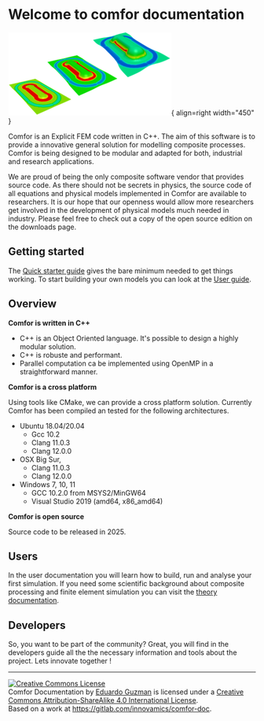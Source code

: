# Welcome to comfor documentation

![Placeholder](assets/img/forming.png){ align=right width="450" }

Comfor is an Explicit FEM code written in C++. The aim of this software is to provide a innovative general solution for modelling composite processes. Comfor is being designed to be modular and adapted for both, industrial and research applications.

We are proud of being the only composite software vendor that provides source code. As there should not be secrets in physics, the source code of all equations and physical models implemented in Comfor are available to researchers. It is our hope that our openness would allow more researchers get involved in the development of physical models much needed in industry. Please feel free to check out a copy of the open source edition on the downloads page.

## Getting started

The [Quick starter guide](overview/quick_starter_guide.md) gives the bare minimum needed to get things working. To start building your own models you can look at the [User guide](user/user_overview.md).

## Overview

**Comfor is written in C++**

- C++ is an Object Oriented language. It's possible to design a highly modular solution.
- C++ is robuste and performant.
- Parallel computation ca be implemented using OpenMP in a straightforward manner.

**Comfor is a cross platform**

Using tools like CMake, we can provide a cross platform solution. Currently Comfor has been compiled an tested for the following architectures.

- Ubuntu 18.04/20.04 
    - Gcc 10.2
    - Clang 11.0.3
    - Clang 12.0.0
- OSX Big Sur,
    - Clang 11.0.3
    - Clang 12.0.0
- Windows 7, 10, 11
    - GCC 10.2.0 from MSYS2/MinGW64
    - Visual Studio 2019 (amd64, x86_amd64)

**Comfor is open source**

Source code to be released in 2025.

## Users

In the user documentation you will learn how to build, run and analyse your first simulation. If you need some scientific background about composite processing and finite element simulation you can visit the [theory documentation](theory/theory_overview.md).

## Developers

So, you want to be part of the community? Great, you will find in the developers guide all the the necessary information and tools about the project. Lets innovate together !

---

<a rel="license" href="http://creativecommons.org/licenses/by-sa/4.0/"><img alt="Creative Commons License" style="border-width:0" src="https://i.creativecommons.org/l/by-sa/4.0/88x31.png" /></a><br /><span xmlns:dct="http://purl.org/dc/terms/" property="dct:title">Comfor Documentation</span> by <a xmlns:cc="http://creativecommons.org/ns#" href="https://egm_foss.gitlab.io/about_me/" property="cc:attributionName" rel="cc:attributionURL">Eduardo Guzman</a> is licensed under a <a rel="license" href="http://creativecommons.org/licenses/by-sa/4.0/">Creative Commons Attribution-ShareAlike 4.0 International License</a>.<br />Based on a work at <a xmlns:dct="http://purl.org/dc/terms/" href="https://gitlab.com/innovamics/comfor-doc" rel="dct:source">https://gitlab.com/innovamics/comfor-doc</a>.

